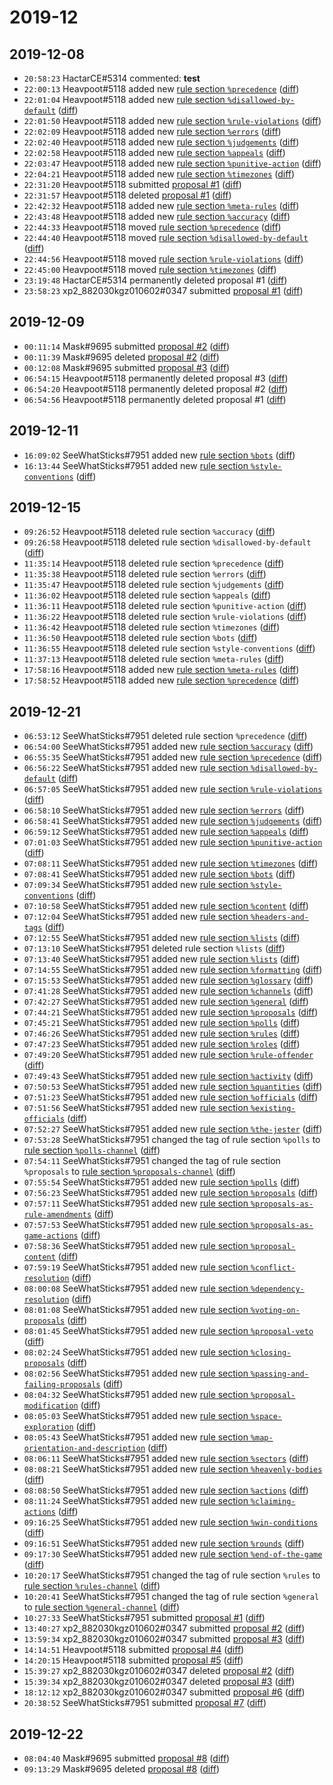 # 2019-12

## 2019-12-08

* `20:58:23` HactarCE#5314 commented: **test**
* `22:00:13` Heavpoot#5118 added new [rule section `%precedence`](../rules.md#precedence) ([diff](https://github.com/Quonauts/Quonauts-5/commit/feeaa8c79ef48cab3d1ca16170a7d7c141eed60f))
* `22:01:04` Heavpoot#5118 added new [rule section `%disallowed-by-default`](../rules.md#disallowed-by-default) ([diff](https://github.com/Quonauts/Quonauts-5/commit/fa5ef0c2caa1c95a52b542ae461cdfc3943084eb))
* `22:01:50` Heavpoot#5118 added new [rule section `%rule-violations`](../rules.md#rule-violations) ([diff](https://github.com/Quonauts/Quonauts-5/commit/b95efc7537bfbedb4a7a7eaee0e81408d34499ab))
* `22:02:09` Heavpoot#5118 added new [rule section `%errors`](../rules.md#errors) ([diff](https://github.com/Quonauts/Quonauts-5/commit/059a6fd28ec55674876825547d86b66494ac0263))
* `22:02:40` Heavpoot#5118 added new [rule section `%judgements`](../rules.md#judgements) ([diff](https://github.com/Quonauts/Quonauts-5/commit/9cef618a95287139bb0a425a3e98f9301855ed10))
* `22:02:58` Heavpoot#5118 added new [rule section `%appeals`](../rules.md#appeals) ([diff](https://github.com/Quonauts/Quonauts-5/commit/a25745929ffaabbe21204e9d9aad9b04d64ce554))
* `22:03:47` Heavpoot#5118 added new [rule section `%punitive-action`](../rules.md#punitive-action) ([diff](https://github.com/Quonauts/Quonauts-5/commit/67d6295a27cda744a04c56aab4d4d19b2c06a2f6))
* `22:04:21` Heavpoot#5118 added new [rule section `%timezones`](../rules.md#timezones) ([diff](https://github.com/Quonauts/Quonauts-5/commit/34efaafaf90f07d1d4e34180b6e6c1659569b93c))
* `22:31:20` Heavpoot#5118 submitted [proposal #1](../proposals.md#1) ([diff](https://github.com/Quonauts/Quonauts-5/commit/0acb2945a278a83923152dfcb43ab279ec0f8f8c))
* `22:31:57` Heavpoot#5118 deleted [proposal #1](../proposals.md#1) ([diff](https://github.com/Quonauts/Quonauts-5/commit/8b3e11e47fe8e5a3d403b1e8911e6cb3077c3b40))
* `22:42:32` Heavpoot#5118 added new [rule section `%meta-rules`](../rules.md#meta-rules) ([diff](https://github.com/Quonauts/Quonauts-5/commit/82c72c0b9b4a92f1c9640967ba77739b906e90a2))
* `22:43:48` Heavpoot#5118 added new [rule section `%accuracy`](../rules.md#accuracy) ([diff](https://github.com/Quonauts/Quonauts-5/commit/7683ee224b17af996a92076eadba0cc4df31398a))
* `22:44:33` Heavpoot#5118 moved [rule section `%precedence`](../rules.md#precedence) ([diff](https://github.com/Quonauts/Quonauts-5/commit/c28d6ed5484384ed7b3953e566c9ea0c4ffeb1d7))
* `22:44:40` Heavpoot#5118 moved [rule section `%disallowed-by-default`](../rules.md#disallowed-by-default) ([diff](https://github.com/Quonauts/Quonauts-5/commit/685b93261a512e913caff7dbdf62c2e1e963dd7e))
* `22:44:56` Heavpoot#5118 moved [rule section `%rule-violations`](../rules.md#rule-violations) ([diff](https://github.com/Quonauts/Quonauts-5/commit/6034cf1f5624b3dfbb61641a362ec1e9ecb9fb69))
* `22:45:00` Heavpoot#5118 moved [rule section `%timezones`](../rules.md#timezones) ([diff](https://github.com/Quonauts/Quonauts-5/commit/c608276401c2c1265eb9fcb8dadc1338857b73ff))
* `23:19:48` HactarCE#5314 permanently deleted proposal #1 ([diff](https://github.com/Quonauts/Quonauts-5/commit/5f1989d1e30d6f63f5f1a5a4417f8557f7b27df3))
* `23:58:23` xp2_882030kgz010602#0347 submitted [proposal #1](../proposals.md#1) ([diff](https://github.com/Quonauts/Quonauts-5/commit/9ecf66a6c3390f9a1fbb0787d466d1ab544015ad))

## 2019-12-09

* `00:11:14` Mask#9695 submitted [proposal #2](../proposals.md#2) ([diff](https://github.com/Quonauts/Quonauts-5/commit/af569c5cd5330a7f3652df87208cca18974bd34a))
* `00:11:39` Mask#9695 deleted [proposal #2](../proposals.md#2) ([diff](https://github.com/Quonauts/Quonauts-5/commit/2bc2f4da614950e59ffa14e63a4d4fd0687923ec))
* `00:12:08` Mask#9695 submitted [proposal #3](../proposals.md#3) ([diff](https://github.com/Quonauts/Quonauts-5/commit/16f29bf1d1584770e17a409ae764db42aea9650f))
* `06:54:15` Heavpoot#5118 permanently deleted proposal #3 ([diff](https://github.com/Quonauts/Quonauts-5/commit/071d378ceba46b286db9920a6960c1f05a6c2d2c))
* `06:54:20` Heavpoot#5118 permanently deleted proposal #2 ([diff](https://github.com/Quonauts/Quonauts-5/commit/1d2181d5685c59689288cb1870cc5cba433fdf0b))
* `06:54:56` Heavpoot#5118 permanently deleted proposal #1 ([diff](https://github.com/Quonauts/Quonauts-5/commit/49d3bcbe5b7b8d1df6831ba4a095bf4bb16f28d8))

## 2019-12-11

* `16:09:02` SeeWhatSticks#7951 added new [rule section `%bots`](../rules.md#bots) ([diff](https://github.com/Quonauts/Quonauts-5/commit/a813da1f2e005ab1001e5be5c43d358257897adb))
* `16:13:44` SeeWhatSticks#7951 added new [rule section `%style-conventions`](../rules.md#style-conventions) ([diff](https://github.com/Quonauts/Quonauts-5/commit/b32190b2f280d1842ea5704941e18fd64c841a43))

## 2019-12-15

* `09:26:52` Heavpoot#5118 deleted rule section `%accuracy` ([diff](https://github.com/Quonauts/Quonauts-5/commit/9727ec030d889bc0eb8ac1f9a7297007e4318a3e))
* `09:26:58` Heavpoot#5118 deleted rule section `%disallowed-by-default` ([diff](https://github.com/Quonauts/Quonauts-5/commit/31c8c7c88bdb43729eb0fd956f3c303b9a051038))
* `11:35:14` Heavpoot#5118 deleted rule section `%precedence` ([diff](https://github.com/Quonauts/Quonauts-5/commit/871c60b1a76cca22744068551e9bbd2cd8bb6d5a))
* `11:35:38` Heavpoot#5118 deleted rule section `%errors` ([diff](https://github.com/Quonauts/Quonauts-5/commit/3b00c52a2f52f41b60e08d799cf99f392e6e0aa9))
* `11:35:47` Heavpoot#5118 deleted rule section `%judgements` ([diff](https://github.com/Quonauts/Quonauts-5/commit/0df3452e0f2a8811c2b61e06e6727a2ddaa81b9e))
* `11:36:02` Heavpoot#5118 deleted rule section `%appeals` ([diff](https://github.com/Quonauts/Quonauts-5/commit/fa01aeb255521592453591fe7068e32d04051772))
* `11:36:11` Heavpoot#5118 deleted rule section `%punitive-action` ([diff](https://github.com/Quonauts/Quonauts-5/commit/3d01715d52c80edb361336c179e782e1da93d9d2))
* `11:36:22` Heavpoot#5118 deleted rule section `%rule-violations` ([diff](https://github.com/Quonauts/Quonauts-5/commit/96b4d5f01efb7bdb4e268ef9409699db8dc6a39a))
* `11:36:42` Heavpoot#5118 deleted rule section `%timezones` ([diff](https://github.com/Quonauts/Quonauts-5/commit/7bcfcda9c3d68a1d8e6a5f862ce852117325f4eb))
* `11:36:50` Heavpoot#5118 deleted rule section `%bots` ([diff](https://github.com/Quonauts/Quonauts-5/commit/79c11282721d821d80e3a5193f88ea334523c5c1))
* `11:36:55` Heavpoot#5118 deleted rule section `%style-conventions` ([diff](https://github.com/Quonauts/Quonauts-5/commit/b4038e6b11418cd0784f1e421617850d74f86cf9))
* `11:37:13` Heavpoot#5118 deleted rule section `%meta-rules` ([diff](https://github.com/Quonauts/Quonauts-5/commit/d35b1b6897844c01b3e57c2e22b1235c95815d69))
* `17:58:16` Heavpoot#5118 added new [rule section `%meta-rules`](../rules.md#meta-rules) ([diff](https://github.com/Quonauts/Quonauts-5/commit/b0dc37adeb3ef9d76fda32c83f3fa8dfe4a2726b))
* `17:58:52` Heavpoot#5118 added new [rule section `%precedence`](../rules.md#precedence) ([diff](https://github.com/Quonauts/Quonauts-5/commit/d0eee2121fde508866c64295d2aee438761fe21c))

## 2019-12-21

* `06:53:12` SeeWhatSticks#7951 deleted rule section `%precedence` ([diff](https://github.com/Quonauts/Quonauts-5/commit/337a0d02a0ad7bba7069de0e4e28a9d7ce960662))
* `06:54:00` SeeWhatSticks#7951 added new [rule section `%accuracy`](../rules.md#accuracy) ([diff](https://github.com/Quonauts/Quonauts-5/commit/704473ed91f44e453e6a8d58aeb151c970fa8ad3))
* `06:55:35` SeeWhatSticks#7951 added new [rule section `%precedence`](../rules.md#precedence) ([diff](https://github.com/Quonauts/Quonauts-5/commit/4e592f3b0384ffa9940b7fc1d30e5b4c07eb6831))
* `06:56:22` SeeWhatSticks#7951 added new [rule section `%disallowed-by-default`](../rules.md#disallowed-by-default) ([diff](https://github.com/Quonauts/Quonauts-5/commit/081c67849a13bb2297b567b39dc24da98983ed7b))
* `06:57:05` SeeWhatSticks#7951 added new [rule section `%rule-violations`](../rules.md#rule-violations) ([diff](https://github.com/Quonauts/Quonauts-5/commit/0b517666096fdb9b304f48ea9eea73e315efd507))
* `06:58:10` SeeWhatSticks#7951 added new [rule section `%errors`](../rules.md#errors) ([diff](https://github.com/Quonauts/Quonauts-5/commit/99956a9737b828acd6631d80a8ea5b3f22907935))
* `06:58:41` SeeWhatSticks#7951 added new [rule section `%judgements`](../rules.md#judgements) ([diff](https://github.com/Quonauts/Quonauts-5/commit/9fb3ccc99234664a19447a0e29a2b9252e9f7239))
* `06:59:12` SeeWhatSticks#7951 added new [rule section `%appeals`](../rules.md#appeals) ([diff](https://github.com/Quonauts/Quonauts-5/commit/fba357c8cecd453af2d6123af4ba18518c41af47))
* `07:01:03` SeeWhatSticks#7951 added new [rule section `%punitive-action`](../rules.md#punitive-action) ([diff](https://github.com/Quonauts/Quonauts-5/commit/e44e69281fc70e73fe4d70c515513176d9557786))
* `07:08:11` SeeWhatSticks#7951 added new [rule section `%timezones`](../rules.md#timezones) ([diff](https://github.com/Quonauts/Quonauts-5/commit/8084f803b253273d4a3bf9a3473d7f0790005e1a))
* `07:08:41` SeeWhatSticks#7951 added new [rule section `%bots`](../rules.md#bots) ([diff](https://github.com/Quonauts/Quonauts-5/commit/be4b31a9d7725f8ab55fbc99e3120459c5eaaeb0))
* `07:09:34` SeeWhatSticks#7951 added new [rule section `%style-conventions`](../rules.md#style-conventions) ([diff](https://github.com/Quonauts/Quonauts-5/commit/99da7c937a046e824de3a877a3da2cff7ee8fd6d))
* `07:10:58` SeeWhatSticks#7951 added new [rule section `%content`](../rules.md#content) ([diff](https://github.com/Quonauts/Quonauts-5/commit/6006d5f6cbb45d089f129613ba5a5028f282f9d2))
* `07:12:04` SeeWhatSticks#7951 added new [rule section `%headers-and-tags`](../rules.md#headers-and-tags) ([diff](https://github.com/Quonauts/Quonauts-5/commit/eecfef86741bca30792ef3cd71a7edb1a2dbda96))
* `07:12:55` SeeWhatSticks#7951 added new [rule section `%lists`](../rules.md#lists) ([diff](https://github.com/Quonauts/Quonauts-5/commit/ab84d3bbaba188782e99590fe57d9777567b967a))
* `07:13:10` SeeWhatSticks#7951 deleted rule section `%lists` ([diff](https://github.com/Quonauts/Quonauts-5/commit/987ebea7720cf9f49c75e6dc3642187f2f25f900))
* `07:13:40` SeeWhatSticks#7951 added new [rule section `%lists`](../rules.md#lists) ([diff](https://github.com/Quonauts/Quonauts-5/commit/7799d78bcf075f9347effb8aa06e2340bcd90acc))
* `07:14:55` SeeWhatSticks#7951 added new [rule section `%formatting`](../rules.md#formatting) ([diff](https://github.com/Quonauts/Quonauts-5/commit/5e66d9985980cc6a0340f9d87cbdac1822e6f08e))
* `07:15:53` SeeWhatSticks#7951 added new [rule section `%glossary`](../rules.md#glossary) ([diff](https://github.com/Quonauts/Quonauts-5/commit/4945880f06d083f6dd2e669d5ba01f8de2bda2c5))
* `07:41:28` SeeWhatSticks#7951 added new [rule section `%channels`](../rules.md#channels) ([diff](https://github.com/Quonauts/Quonauts-5/commit/3c72780ca2751d62d181995ba1012db1c7c1eee7))
* `07:42:27` SeeWhatSticks#7951 added new [rule section `%general`](../rules.md#general) ([diff](https://github.com/Quonauts/Quonauts-5/commit/f4111fd1793f5cd378f4d0353d757266cf334fde))
* `07:44:21` SeeWhatSticks#7951 added new [rule section `%proposals`](../rules.md#proposals) ([diff](https://github.com/Quonauts/Quonauts-5/commit/1db14a2050dbdc8496b0aa4f3b100c2783ebe871))
* `07:45:21` SeeWhatSticks#7951 added new [rule section `%polls`](../rules.md#polls) ([diff](https://github.com/Quonauts/Quonauts-5/commit/e56a25421d07205e72b83898a9266a38c870157a))
* `07:46:26` SeeWhatSticks#7951 added new [rule section `%rules`](../rules.md#rules) ([diff](https://github.com/Quonauts/Quonauts-5/commit/e079ce6bced560564eb34fe4e5ca33700e755e4f))
* `07:47:23` SeeWhatSticks#7951 added new [rule section `%roles`](../rules.md#roles) ([diff](https://github.com/Quonauts/Quonauts-5/commit/92b6c559eacef58acc4b253c0cc8db7a56944f25))
* `07:49:20` SeeWhatSticks#7951 added new [rule section `%rule-offender`](../rules.md#rule-offender) ([diff](https://github.com/Quonauts/Quonauts-5/commit/8052fc8091fc5f577ee67beca37d0774bba1b580))
* `07:49:43` SeeWhatSticks#7951 added new [rule section `%activity`](../rules.md#activity) ([diff](https://github.com/Quonauts/Quonauts-5/commit/930276557c30c521dbff1232e325296581e5b539))
* `07:50:53` SeeWhatSticks#7951 added new [rule section `%quantities`](../rules.md#quantities) ([diff](https://github.com/Quonauts/Quonauts-5/commit/4065c6bb59f4f4f43ec19537976b8a7da553f703))
* `07:51:23` SeeWhatSticks#7951 added new [rule section `%officials`](../rules.md#officials) ([diff](https://github.com/Quonauts/Quonauts-5/commit/c58deec84ca00ed8f2b464607808edfc97ed298e))
* `07:51:56` SeeWhatSticks#7951 added new [rule section `%existing-officials`](../rules.md#existing-officials) ([diff](https://github.com/Quonauts/Quonauts-5/commit/a5941faa0837a43d1c48cb9e551a9b3e273b1892))
* `07:52:27` SeeWhatSticks#7951 added new [rule section `%the-jester`](../rules.md#the-jester) ([diff](https://github.com/Quonauts/Quonauts-5/commit/4c7d8683338309115d91aba024a92768973d0dd0))
* `07:53:28` SeeWhatSticks#7951 changed the tag of rule section `%polls` to [rule section `%polls-channel`](../rules.md#polls-channel) ([diff](https://github.com/Quonauts/Quonauts-5/commit/5bc579a0b161f700b177c172c30d0418cdeebdc9))
* `07:54:11` SeeWhatSticks#7951 changed the tag of rule section `%proposals` to [rule section `%proposals-channel`](../rules.md#proposals-channel) ([diff](https://github.com/Quonauts/Quonauts-5/commit/b823716b1155821ff1454cc5f7474d0ec10ea15e))
* `07:55:54` SeeWhatSticks#7951 added new [rule section `%polls`](../rules.md#polls) ([diff](https://github.com/Quonauts/Quonauts-5/commit/ad75d1b80cb6eb18b82379748fb8d51fc9d1d3d5))
* `07:56:23` SeeWhatSticks#7951 added new [rule section `%proposals`](../rules.md#proposals) ([diff](https://github.com/Quonauts/Quonauts-5/commit/8478d720aea7947015c245e9160baaa9a3b6dee3))
* `07:57:11` SeeWhatSticks#7951 added new [rule section `%proposals-as-rule-amendments`](../rules.md#proposals-as-rule-amendments) ([diff](https://github.com/Quonauts/Quonauts-5/commit/f884d3472b5b05bf919db3d918801740f2ee21cb))
* `07:57:53` SeeWhatSticks#7951 added new [rule section `%proposals-as-game-actions`](../rules.md#proposals-as-game-actions) ([diff](https://github.com/Quonauts/Quonauts-5/commit/18a98a20d56086822eb8cedc8e7b9cf0d4f56467))
* `07:58:36` SeeWhatSticks#7951 added new [rule section `%proposal-content`](../rules.md#proposal-content) ([diff](https://github.com/Quonauts/Quonauts-5/commit/545e5f259d65e76bb597aa406eced0c4e5124952))
* `07:59:19` SeeWhatSticks#7951 added new [rule section `%conflict-resolution`](../rules.md#conflict-resolution) ([diff](https://github.com/Quonauts/Quonauts-5/commit/dd08c5b179b473ea199a3e4adb63c41513e77d76))
* `08:00:08` SeeWhatSticks#7951 added new [rule section `%dependency-resolution`](../rules.md#dependency-resolution) ([diff](https://github.com/Quonauts/Quonauts-5/commit/c95f495fbc1288fb4d5fc5cdab6238d0ab67caa9))
* `08:01:08` SeeWhatSticks#7951 added new [rule section `%voting-on-proposals`](../rules.md#voting-on-proposals) ([diff](https://github.com/Quonauts/Quonauts-5/commit/197038ac28109907fc4236d2a269d9bfb6c75212))
* `08:01:45` SeeWhatSticks#7951 added new [rule section `%proposal-veto`](../rules.md#proposal-veto) ([diff](https://github.com/Quonauts/Quonauts-5/commit/07e036a97ed79bd5deac4a4bba6a6699efa65dc6))
* `08:02:24` SeeWhatSticks#7951 added new [rule section `%closing-proposals`](../rules.md#closing-proposals) ([diff](https://github.com/Quonauts/Quonauts-5/commit/150ff1b31906a6ccc2149732ad5177d0e64331cb))
* `08:02:56` SeeWhatSticks#7951 added new [rule section `%passing-and-failing-proposals`](../rules.md#passing-and-failing-proposals) ([diff](https://github.com/Quonauts/Quonauts-5/commit/c428ede3b8407a4ba034aedc607d8f00166890d1))
* `08:04:32` SeeWhatSticks#7951 added new [rule section `%proposal-modification`](../rules.md#proposal-modification) ([diff](https://github.com/Quonauts/Quonauts-5/commit/f2c34446171df4b2f6e2f668e7a724d314fc49a7))
* `08:05:03` SeeWhatSticks#7951 added new [rule section `%space-exploration`](../rules.md#space-exploration) ([diff](https://github.com/Quonauts/Quonauts-5/commit/6cb8d3a7242fa2ae96c2fb42f2cf479a84f98b6f))
* `08:05:43` SeeWhatSticks#7951 added new [rule section `%map-orientation-and-description`](../rules.md#map-orientation-and-description) ([diff](https://github.com/Quonauts/Quonauts-5/commit/2da85bd3d01404ea3d481169969524fd5a1d968d))
* `08:06:11` SeeWhatSticks#7951 added new [rule section `%sectors`](../rules.md#sectors) ([diff](https://github.com/Quonauts/Quonauts-5/commit/fa7c0126aa627222015b701f4ba9f29bffde3524))
* `08:08:21` SeeWhatSticks#7951 added new [rule section `%heavenly-bodies`](../rules.md#heavenly-bodies) ([diff](https://github.com/Quonauts/Quonauts-5/commit/52003f1814c8e5cea3190ecb1c5fa840cb24bc05))
* `08:08:50` SeeWhatSticks#7951 added new [rule section `%actions`](../rules.md#actions) ([diff](https://github.com/Quonauts/Quonauts-5/commit/45494f9aae0b0bf3fe81adeaf4d3da16787e2486))
* `08:11:24` SeeWhatSticks#7951 added new [rule section `%claiming-actions`](../rules.md#claiming-actions) ([diff](https://github.com/Quonauts/Quonauts-5/commit/db03706dc833077a875960df81a3549fa4bf8d4c))
* `09:16:25` SeeWhatSticks#7951 added new [rule section `%win-conditions`](../rules.md#win-conditions) ([diff](https://github.com/Quonauts/Quonauts-5/commit/469fd24d70026cac0e3396da60dcb4e874649613))
* `09:16:51` SeeWhatSticks#7951 added new [rule section `%rounds`](../rules.md#rounds) ([diff](https://github.com/Quonauts/Quonauts-5/commit/fce4801533e52d957b9d625d2ef0de873244d7e0))
* `09:17:30` SeeWhatSticks#7951 added new [rule section `%end-of-the-game`](../rules.md#end-of-the-game) ([diff](https://github.com/Quonauts/Quonauts-5/commit/d5cafd61f2a6d221d743871f0daa50eb856d1104))
* `10:20:17` SeeWhatSticks#7951 changed the tag of rule section `%rules` to [rule section `%rules-channel`](../rules.md#rules-channel) ([diff](https://github.com/Quonauts/Quonauts-5/commit/1606d72a67206749715491776999c53b9b7921b9))
* `10:20:41` SeeWhatSticks#7951 changed the tag of rule section `%general` to [rule section `%general-channel`](../rules.md#general-channel) ([diff](https://github.com/Quonauts/Quonauts-5/commit/da618e516c2a21391d4084692f764fc1d9dc54b5))
* `10:27:33` SeeWhatSticks#7951 submitted [proposal #1](../proposals.md#1) ([diff](https://github.com/Quonauts/Quonauts-5/commit/fd0518c457c17c78973c841bd731ae1eb7111d8f))
* `13:40:27` xp2_882030kgz010602#0347 submitted [proposal #2](../proposals.md#2) ([diff](https://github.com/Quonauts/Quonauts-5/commit/b4d2e85dc29be4e8902298bf31f3d7c19dbd6cc5))
* `13:59:34` xp2_882030kgz010602#0347 submitted [proposal #3](../proposals.md#3) ([diff](https://github.com/Quonauts/Quonauts-5/commit/c0fa338a6b696cddc3308865e6bbb4fa586271fe))
* `14:14:51` Heavpoot#5118 submitted [proposal #4](../proposals.md#4) ([diff](https://github.com/Quonauts/Quonauts-5/commit/bc6e7000e85c5e60fd018d1c0a7c48b5728da24c))
* `14:20:15` Heavpoot#5118 submitted [proposal #5](../proposals.md#5) ([diff](https://github.com/Quonauts/Quonauts-5/commit/25d76e4eb4557dbf06f22945d546dd515ed01e0d))
* `15:39:27` xp2_882030kgz010602#0347 deleted [proposal #2](../proposals.md#2) ([diff](https://github.com/Quonauts/Quonauts-5/commit/4e552f9b397907311eceb514b028ea9efef03744))
* `15:39:34` xp2_882030kgz010602#0347 deleted [proposal #3](../proposals.md#3) ([diff](https://github.com/Quonauts/Quonauts-5/commit/a61b9221b8f54efcf9c1996654e271edf159dceb))
* `18:12:12` xp2_882030kgz010602#0347 submitted [proposal #6](../proposals.md#6) ([diff](https://github.com/Quonauts/Quonauts-5/commit/fbac4308e0402641ecfdbdb82a30e165190b5faf))
* `20:38:52` SeeWhatSticks#7951 submitted [proposal #7](../proposals.md#7) ([diff](https://github.com/Quonauts/Quonauts-5/commit/56c583b1f20c328c32fc90cd62de74cb1c68ddf1))

## 2019-12-22

* `08:04:40` Mask#9695 submitted [proposal #8](../proposals.md#8) ([diff](https://github.com/Quonauts/Quonauts-5/commit/c53a7d5fd937be1b95eece07fc902aa23354efc2))
* `09:13:29` Mask#9695 deleted [proposal #8](../proposals.md#8) ([diff](https://github.com/Quonauts/Quonauts-5/commit/fb0eb9bd4819ffcb56a60f243b68e28f28ff74a4))
